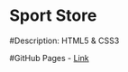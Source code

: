 # Sport Store

#Description: HTML5 & CSS3

#GitHub Pages - <a href="https://erikkopcha.github.io/sport-store/">Link</a>